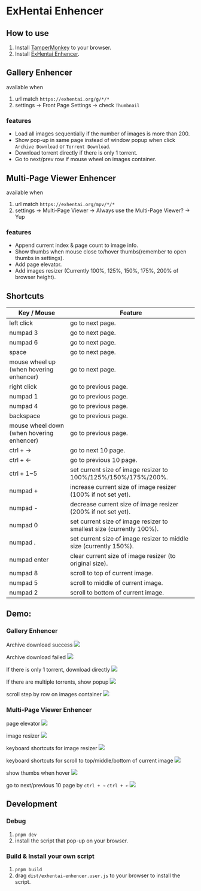# ExHentai Enhencer

## How to use
1. Install [TamperMonkey](https://chrome.google.com/webstore/detail/tampermonkey/dhdgffkkebhmkfjojejmpbldmpobfkfo) to your browser.
2. Install [ExHentai Enhencer](https://github.com/sk2589822/Exhentai-Enhencer/raw/master/dist/exhentai-enhencer.user.js).

## Gallery Enhencer
available when
1. url match ```https://exhentai.org/g/*/*```
2. settings -> Front Page Settings -> check `Thumbnail`

### features

* Load all images sequentially if the number of images is more than 200.
* Show pop-up in same page instead of window popup when click `Archive Download` or `Torrent Download`.
* Download torrent directly if there is only 1 torrent.
* Go to next/prev row if mouse wheel on images container.

## Multi-Page Viewer Enhencer
available when 
1. url match ```https://exhentai.org/mpv/*/*```
2. settings -> Multi-Page Viewer -> Always use the Multi-Page Viewer? -> Yup

### features

* Append current index & page count to image info.
* Show thumbs when mouse close to/hover thumbs(remember to open thumbs in settings).
* Add page elevator.
* Add images resizer (Currently 100%, 125%, 150%, 175%, 200% of browser height).

## Shortcuts

| Key / Mouse | Feature |
| --- | --- |
| left click | go to next page. |
| numpad 3  | go to next page. |
| numpad 6  | go to next page. | 
| space | go to next page. |
| mouse wheel up (when hovering enhencer) | go to next page. |
| right click | go to previous page. |
| numpad 1 | go to previous page. |
| numpad 4  | go to previous page. |
| backspace | go to previous page. |
| mouse wheel down (when hovering enhencer) | go to previous page. |
| ctrl + → | go to next 10 page. |
| ctrl + ← | go to previous 10 page. |
| ctrl + 1~5 | set current size of image resizer to 100%/125%/150%/175%/200%. |
| numpad + | increase current size of image resizer (100% if not set yet). |
| numpad - | decrease current size of image resizer (200% if not set yet). |
| numpad 0 | set current size of image resizer to smallest size (currently 100%). |
| numpad . | set current size of image resizer to middle size (currently 150%). |
| numpad enter | clear current size of image resizer (to original size). |
| numpad 8 | scroll to top of current image. |
| numpad 5 | scroll to middle of current image. |
| numpad 2 | scroll to bottom of current image. |

## Demo:
  ### Gallery Enhencer

  Archive download success
  ![](https://imgur.com/a8hzlNN.gif)

  Archive download failed
  ![](https://imgur.com/hBmh7A7.gif)

  If there is only 1 torrent, download directly
  ![](https://imgur.com/kdu3MyP.gif)

  If there are multiple torrents, show popup
  ![](https://imgur.com/bXd1YJH.gif)

  scroll step by row on images container
  ![](https://imgur.com/WdDGu8J.gif)


  ### Multi-Page Viewer Enhencer
  page elevator
  ![](https://imgur.com/pmwTRuJ.gif)

  image resizer
  ![](https://imgur.com/Jv2hMgJ.gif)

  keyboard shortcuts for image resizer
  ![](https://imgur.com/8IRzMkH.gif)

  keyboard shortcuts for scroll to top/middle/bottom of current image
  ![](https://imgur.com/552vKHC.gif)

  show thumbs when hover
  ![](https://imgur.com/RoVA7iX.gif)
  
  go to next/previous 10 page by `ctrl + →` `ctrl + ←`
  ![](https://imgur.com/5viyiJ8.gif)

## Development

### Debug
1. ```pnpm dev```
2. install the script that pop-up on your browser.

### Build & Install your own script
1. ```pnpm build```
2. drag `dist/exhentai-enhencer.user.js` to your browser to install the script.
